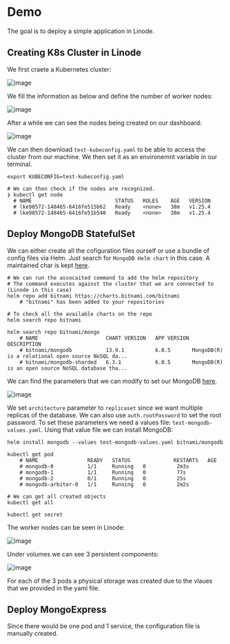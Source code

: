 # Demo

The goal is to deploy a simple application in Linode. 


## Creating K8s Cluster in Linode

We first craete a Kubernetes cluster:

![image](https://user-images.githubusercontent.com/18715119/226173774-fad33b4e-4bb0-4ac1-8744-1d01a26cd349.png)

We fill the information as below and define the number of worker nodes:

![image](https://user-images.githubusercontent.com/18715119/226173955-7321056b-bb01-4a97-b804-a1ac8a4841d7.png)

After a while we can see the nodes being created on our dashboard:

![image](https://user-images.githubusercontent.com/18715119/226174949-0e4a38ce-11f8-42ed-943b-fc6a95e8d8fa.png)

We can then download `test-kubeconfig.yaml` to be able to access the cluster from our machine. We then set it as an environemnt variable in our terminal.

    export KUBECONFIG=test-kubeconfig.yaml
    
    # We can then check if the nodes are recognized.
    ❯ kubectl get node
      # NAME                           STATUS   ROLES    AGE   VERSION
      # lke98572-148465-6416fe515b62   Ready    <none>   38m   v1.25.4
      # lke98572-148465-6416fe51b540   Ready    <none>   38m   v1.25.4

## Deploy MongoDB StatefulSet
We can either create all the cofiguration files ourself or use a bundle of config files via Helm. Just search for `MongoDB Helm chart` in this case. A maintained char is kept [here](https://github.com/bitnami/charts).

    # We can run the assocaited command to add the helm repository 
    # The command executes against the cluster that we are connected to (Linode in this case)
    helm repo add bitnami https://charts.bitnami.com/bitnami
        # "bitnami" has been added to your repositories
    
    # To check all the available charts on the repo
    helm search repo bitnami
    
    helm search repo bitnami/mongo
        # NAME                   	CHART VERSION	APP VERSION	DESCRIPTION                                       
        # bitnami/mongodb        	13.9.1       	6.0.5      	MongoDB(R) is a relational open source NoSQL da...
        # bitnami/mongodb-sharded	6.3.1        	6.0.5      	MongoDB(R) is an open source NoSQL database tha...

We can find the parameters that we can modify to set our MongoDB [here](https://github.com/bitnami/charts/tree/main/bitnami/mongodb).

![image](https://user-images.githubusercontent.com/18715119/226177961-5dd23851-30fe-4c87-a699-aba02dd257ad.png)

We set `architecture` parameter to `replicaset` since we want multiple replicas of the database. We can also use `auth.rootPassword` to set the root password. To set these parameters we need a values file: `test-mongodb-values.yaml`. Using that value file we can install MongoDB:

    helm install mongodb --values test-mongodb-values.yaml bitnami/mongodb
    
    kubectl get pod
        # NAME                READY   STATUS              RESTARTS   AGE
        # mongodb-0           1/1     Running   0          2m3s
        # mongodb-1           1/1     Running   0          77s
        # mongodb-2           0/1     Running   0          25s
        # mongodb-arbiter-0   1/1     Running   0          2m2s
    
    # We can get all created objects
    kubectl get all
    
    kubectl get secret
    
The worker nodes can be seen in Linode:

![image](https://user-images.githubusercontent.com/18715119/226184175-69ed6ce5-2434-40fb-b52f-f53f95f75222.png)

Under volumes we can see 3 persistent components:

![image](https://user-images.githubusercontent.com/18715119/226184287-5fbe591e-627c-44aa-adae-910305236e51.png)

For each of the 3 pods a physical storage was created due to the vlaues that we provided in the yaml file.

## Deploy MongoExpress

Since there would be one pod and 1 service, the configuration file is manually created.
